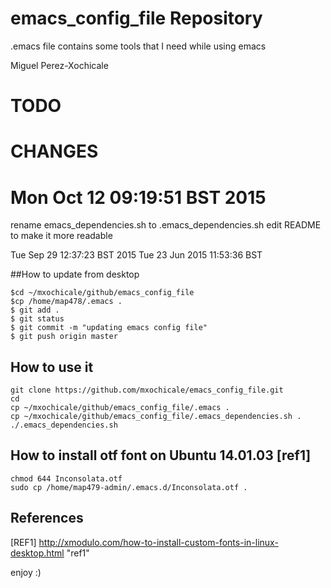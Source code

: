 # emacs_config_file Repository

.emacs file contains some tools that I need while using emacs

Miguel Perez-Xochicale 

TODO
=====

CHANGES
=======

# Mon Oct 12 09:19:51 BST 2015
rename emacs_dependencies.sh to .emacs_dependencies.sh
edit README to make it more readable


Tue Sep 29 12:37:23 BST 2015
Tue 23 Jun 2015 11:53:36 BST 

##How to update from desktop

```
$cd ~/mxochicale/github/emacs_config_file
$cp /home/map478/.emacs .
$ git add .
$ git status
$ git commit -m "updating emacs config file"
$ git push origin master
```



## How to use it


```
git clone https://github.com/mxochicale/emacs_config_file.git
cd
cp ~/mxochicale/github/emacs_config_file/.emacs .
cp ~/mxochicale/github/emacs_config_file/.emacs_dependencies.sh .
./.emacs_dependencies.sh 

```


## How to install otf font on Ubuntu 14.01.03 [ref1]

```
chmod 644 Inconsolata.otf 
sudo cp /home/map479-admin/.emacs.d/Inconsolata.otf .
```

## References

[REF1] http://xmodulo.com/how-to-install-custom-fonts-in-linux-desktop.html "ref1"



enjoy :)
